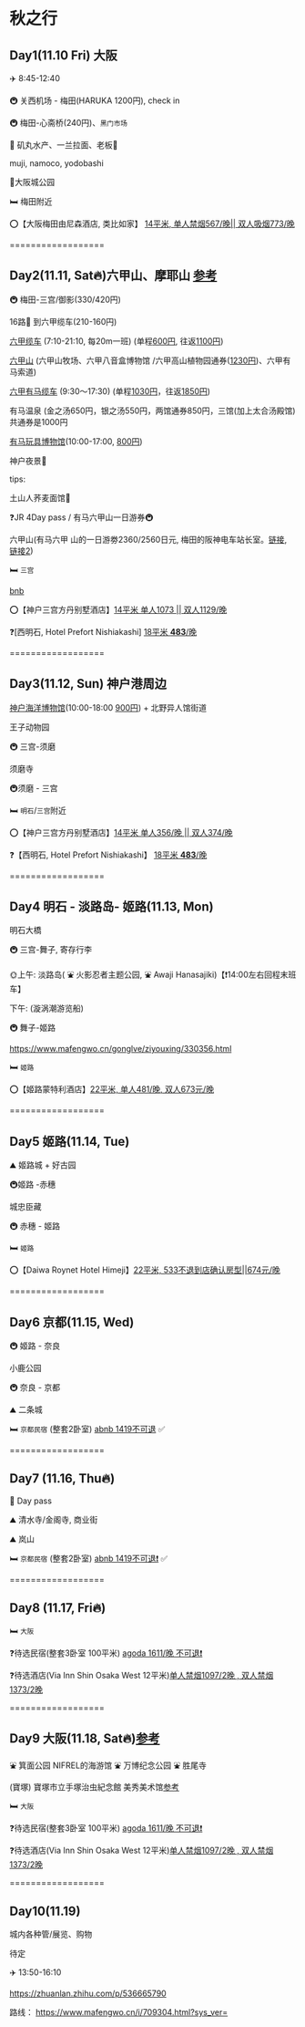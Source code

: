 # 秋之行

## Day1(11.10 Fri) 大阪

✈️ 8:45-12:40

🚇 关西机场 - 梅田(HARUKA 1200円),  check in

🚇 梅田-心斋桥(240円)、`黑门市场`

🍞 矶丸水产、一兰拉面、老板🍜

muji, namoco, yodobashi

🏃大阪城公园



🛏️ 梅田附近

⭕️【大阪梅田由尼森酒店, 类比如家】 [14平米, 单人禁烟567/晚|| 双人吸烟773/晚 ](https://www.booking.com/hotel/jp/unizo-osaka-umeda.zh-cn.html?aid=304142&label=gen173bo-1FCAEoggI46AdIK1gDaHWIAQGYASu4ARjIAQzYAQHoAQH4AQSIAgGYAiGoAgS4Ar_hpKkGwAIB0gIkY2QwMzBhMjEtMDQ1Ni00ODg0LWFiNzMtOTdiOWJkZmVmNjZm2AIF4AIB&sid=676ec182c77b82050dfa50a0e61f5c1f&age=0;all_sr_blocks=273866516_273715564_2_2_0;checkin=2023-11-10;checkout=2023-11-11;dest_id=-240905;dest_type=city;dist=0;group_adults=1;group_children=1;hapos=2;highlighted_blocks=273866516_273715564_2_2_0;hpos=2;matching_block_id=273866516_273715564_2_2_0;no_rooms=1;req_adults=1;req_age=0;req_children=1;room1=A%2C0;sb_price_type=total;sr_order=popularity;sr_pri_blocks=273866516_273715564_2_2_0__1583550;srepoch=1697803113;srpvid=54ce5422874703b0;type=total;ucfs=1&#_)

==================

## Day2(11.11, Sat🔥)六甲山、摩耶山 [参考](https://www.mafengwo.cn/gonglve/ziyouxing/165556.html)



🚇 梅田-三宫/御影(330/420円)

16路🚌 到六甲缆车(210-160円)

[六甲缆车](https://www.rokkosan.com/cable/operation/?lang=zh-CHS) (7:10-21:10, 每20m一班) (单程<u>600円</u>, 往返<u>1100円</u>)

[六甲山](https://www.rokkosan.com/top/operations/?lang=zh-CHS) (六甲山牧场、六甲八音盒博物馆 /六甲高山植物园通券(<u>1230円</u>)、六甲有马索道)

[六甲有马缆车](https://koberope.jp/rokko) (9:30～17:30) (单程<u>1030円</u>，往返<u>1850円</u>)

有马温泉 (金之汤650円，银之汤550円，两馆通券850円，三馆(加上太合汤殿馆)共通券是1000円

[有马玩具博物馆](http://www.arima-toys.jp/)(10:00-17:00, <u>800円</u>)

神户夜景🌃

tips: 

土山人荞麦面馆🍞

 ❓JR 4Day pass / 有马六甲山一日游券🚇

六甲山(有马六甲 山的一日游劵2360/2560日元, 梅田的阪神电车站长室。[链接](https://www.mafengwo.cn/wenda/detail-7072357-7074374.html), [链接2](https://www.mafengwo.cn/i/17191819.html?sys_ver=)) 



🛏️ `三宫` 

[bnb](https://www.booking.com/hotel/jp/villa-fontaine-kobe-sannomiya.zh-cn.html?aid=304142&label=gen173bo-1DCAEoggI46AdIK1gDaHWIAQGYASu4ARjIAQzYAQPoAQH4AQSIAgGYAiGoAgS4Ar_hpKkGwAIB0gIkY2QwMzBhMjEtMDQ1Ni00ODg0LWFiNzMtOTdiOWJkZmVmNjZm2AIE4AIB&sid=a0198d69b89e292aec7846e8742bb2da&atlas_src=hp_iw_btn&checkin=2023-11-11&checkout=2023-11-12&dist=0&group_adults=2&group_children=0&no_rooms=1&room1=A%2CA&sb_price_type=total&srepoch=1697699360&srpvid=91523235f8680066&type=total&#tab-main)

⭕️【神户三宫方丹别墅酒店】[14平米 单人1073 || 双人1129/晚](https://www.booking.com/hotel/jp/villa-fontaine-kobe-sannomiya.zh-cn.html?aid=304142&label=gen173bo-1DCAEoggI46AdIK1gDaHWIAQGYASu4ARjIAQzYAQPoAQH4AQSIAgGYAiGoAgS4Ar_hpKkGwAIB0gIkY2QwMzBhMjEtMDQ1Ni00ODg0LWFiNzMtOTdiOWJkZmVmNjZm2AIE4AIB&sid=a0198d69b89e292aec7846e8742bb2da&dest_id=3796&dest_type=district&room1=A%2CA&group_adults=2&group_children=0&no_rooms=1&checkin=2023-11-11&checkout=2023-11-12&highlighted_blocks=53676521_346803203_2_2_0&atlas_src=sr_iw_title&ucfs=1#_)

❓[西明石, Hotel Prefort Nishiakashi] [18平米 **483**/晚](https://www.booking.com/hotel/jp/hoterupurehuotoxi-ming-shi.zh-cn.html?aid=304142&label=gen173bo-1FCAEoggI46AdIK1gDaHWIAQGYASu4ARjIAQzYAQHoAQH4AQSIAgGYAiGoAgS4Ar_hpKkGwAIB0gIkY2QwMzBhMjEtMDQ1Ni00ODg0LWFiNzMtOTdiOWJkZmVmNjZm2AIF4AIB&sid=a0198d69b89e292aec7846e8742bb2da&all_sr_blocks=626119702_327215126_1_2_0%2C626119702_327215126_1_2_0;checkin=2023-11-11;checkout=2023-11-12;dest_id=-249153;dest_type=city;dist=0;group_adults=2;group_children=0;hapos=1;highlighted_blocks=626119702_327215126_1_2_0%2C626119702_327215126_1_2_0;hpos=1;matching_block_id=626119702_327215126_1_2_0;no_rooms=1;req_adults=2;req_children=0;room1=A%2CA;sb_price_type=total;sr_order=popularity;sr_pri_blocks=626119702_327215126_1_2_0__930600%2C626119702_327215126_1_2_0__930600;srepoch=1697716977;srpvid=e79b54b38a1e0294;type=total;ucfs=1&#_)


==================


## Day3(11.12, Sun) 神户港周边

[神户海洋博物馆](https://kobe-maritime-museum.com/s_chinese.html)(10:00-18:00 <u>900円</u>) + 北野异人馆街道

王子动物园

🚇 三宫-须磨

须磨寺

🚇须磨 - 三宫

🛏️ `明石`/`三宫`附近

⭕️【神户三宫方丹别墅酒店】[14平米 单人356/晚 || 双人374/晚 ](https://www.booking.com/hotel/jp/villa-fontaine-kobe-sannomiya.zh-cn.html?aid=304142&label=gen173bo-1DCAEoggI46AdIK1gDaHWIAQGYASu4ARjIAQzYAQPoAQH4AQSIAgGYAiGoAgS4Ar_hpKkGwAIB0gIkY2QwMzBhMjEtMDQ1Ni00ODg0LWFiNzMtOTdiOWJkZmVmNjZm2AIE4AIB&sid=676ec182c77b82050dfa50a0e61f5c1f&checkin=2023-11-12&checkout=2023-11-13&dest_id=-233817&dest_type=city&dist=0&do_availability_check=1&group_adults=2&group_children=0&hp_avform=1&hp_group_set=0&no_rooms=1&origin=hp&sb_price_type=total&src=hotel&type=total&#_)

❓【西明石, Hotel Prefort Nishiakashi】 [18平米 **483**/晚](https://www.booking.com/hotel/jp/hoterupurehuotoxi-ming-shi.zh-cn.html?aid=304142&label=gen173bo-1FCAEoggI46AdIK1gDaHWIAQGYASu4ARjIAQzYAQHoAQH4AQSIAgGYAiGoAgS4Ar_hpKkGwAIB0gIkY2QwMzBhMjEtMDQ1Ni00ODg0LWFiNzMtOTdiOWJkZmVmNjZm2AIF4AIB&sid=a0198d69b89e292aec7846e8742bb2da&all_sr_blocks=626119702_327215126_1_2_0%2C626119702_327215126_1_2_0;checkin=2023-11-11;checkout=2023-11-12;dest_id=-249153;dest_type=city;dist=0;group_adults=2;group_children=0;hapos=1;highlighted_blocks=626119702_327215126_1_2_0%2C626119702_327215126_1_2_0;hpos=1;matching_block_id=626119702_327215126_1_2_0;no_rooms=1;req_adults=2;req_children=0;room1=A%2CA;sb_price_type=total;sr_order=popularity;sr_pri_blocks=626119702_327215126_1_2_0__930600%2C626119702_327215126_1_2_0__930600;srepoch=1697716977;srpvid=e79b54b38a1e0294;type=total;ucfs=1&#_)

==================


## Day4 明石 - 淡路岛- 姬路(11.13, Mon)

明石大橋

🚇 三宫-舞子, 寄存行李

🌞上午: 淡路岛( ⛲️ 火影忍者主题公园, ⛲️ Awaji Hanasajiki)【❗️14:00左右回程末班车】

下午: (漩涡潮游览船)



🚇 舞子-姬路

https://www.mafengwo.cn/gonglve/ziyouxing/330356.html



🛏️ `姬路` 

⭕️【姬路蒙特利酒店】[22平米, 单人481/晚, 双人673元/晚](https://www.booking.com/hotel/jp/hoterumontoreji-lu.zh-cn.html?aid=304142&label=gen173bo-1DCAEoggI46AdIK1gDaHWIAQGYASu4ARjIAQzYAQPoAQH4AQSIAgGYAiGoAgS4Ar_hpKkGwAIB0gIkY2QwMzBhMjEtMDQ1Ni00ODg0LWFiNzMtOTdiOWJkZmVmNjZm2AIE4AIB&sid=a0198d69b89e292aec7846e8742bb2da&dest_id=-229173&dest_type=city&room1=A%2CA&group_adults=2&group_children=0&no_rooms=1&checkin=2023-11-13&checkout=2023-11-14&highlighted_blocks=231656610_0_2_0_0&atlas_src=sr_iw_title&ucfs=1#_)

==================


## Day5 姬路(11.14, Tue)

⛰️ 姬路城 + 好古园

🚇姬路 -赤穗

城忠臣藏

🚇 赤穗 - 姬路

🛏️ `姬路`

⭕️【Daiwa Roynet Hotel Himeji】[22平米, 533不退到店确认房型||674元/晚](https://www.booking.com/hotel/jp/daiwa-roynet-himeji.zh-cn.html?aid=304142&label=gen173bo-1FCAEoggI46AdIK1gDaHWIAQGYASu4ARjIAQzYAQHoAQH4AQSIAgGYAiGoAgS4Ar_hpKkGwAIB0gIkY2QwMzBhMjEtMDQ1Ni00ODg0LWFiNzMtOTdiOWJkZmVmNjZm2AIF4AIB&sid=676ec182c77b82050dfa50a0e61f5c1f&all_sr_blocks=0_0_2_0_0&checkin=2023-11-14&checkout=2023-11-15&dest_id=-229173&dest_type=city&dist=0&group_adults=2&group_children=0&hapos=2&highlighted_blocks=0_0_2_0_0&hpos=2&matching_block_id=0_0_2_0_0&no_rooms=1&req_adults=2&req_children=0&room1=A%2CA&sb_price_type=total&sr_order=popularity&sr_pri_blocks=0_0_2_0_0__1091604&srepoch=1697800920&srpvid=45f84fe8396700d3&type=total&ucfs=1&activeTab=main#_)

==================



## Day6 京都(11.15, Wed)

🚇 姬路 - 奈良



小鹿公园

🚇 奈良 - 京都

⛰️ 二条城



🛏️ `京都民宿` (整套2卧室) [abnb 1419不可退](https://www.airbnb.cn/rooms/15362865?adults=3&check_in=2023-11-16&check_out=2023-11-17&source_impression_id=p3_1697717984_zLJSQyw6GgMvgGAe&previous_page_section_name=1000&federated_search_id=a5595435-6b9b-4426-806e-0f7ebabb7d42) ✅

==================


## Day7 (11.16, Thu🔥)

🚌 Day pass

⛰️ 清水寺/金阁寺, 商业街

⛰️ 岚山

🛏️ `京都民宿` (整套2卧室) [abnb 1419不可退❗️](https://www.airbnb.cn/rooms/15362865?adults=3&check_in=2023-11-16&check_out=2023-11-17&source_impression_id=p3_1697717984_zLJSQyw6GgMvgGAe&previous_page_section_name=1000&federated_search_id=a5595435-6b9b-4426-806e-0f7ebabb7d42) ✅

==================


## Day8 (11.17, Fri🔥)



🛏️ `大阪`

❓待选民宿(整套3卧室 100平米) [agoda 1611/晚 不可退❗️](https://www.agoda.cn/zh-cn/3-100-3/hotel/all/osaka-jp.html?locale=zh-cn&ckuid=6245ec4f-3708-4377-957e-ecabbda8d48b&prid=0&currency=CNY&correlationId=fd1f7806-9503-47e1-97c4-14d69273c200&analyticsSessionId=-1268287601138176555&pageTypeId=7&realLanguageId=8&languageId=8&origin=CN&cid=1891471&tag=f99772de-315e-6f71-6760-26c785c589e9&userId=6245ec4f-3708-4377-957e-ecabbda8d48b&whitelabelid=1&loginLvl=0&storefrontId=3&currencyId=15&currencyCode=CNY&htmlLanguage=zh-cn&cultureInfoName=zh-cn&machineName=hk-pc-2f-acm-web-user-57ccf5bfc-zdtsf&trafficGroupId=5&sessionId=dd0xxzgnmrdpi35ozontdeww&trafficSubGroupId=122&aid=82361&useFullPageLogin=true&cttp=4&isRealUser=true&mode=production&browserFamily=Edge%20(Chromium)%20for%20Macintosh&checkIn=2023-11-17&checkOut=2023-11-19&rooms=2&adults=3&childs=0&priceCur=CNY&los=2&textToSearch=%E4%B8%AD%E5%B4%8E%E7%94%BA%E9%A7%853%E5%88%86%2F%E6%A2%85%E7%94%B0%E5%BE%92%E6%AD%A9%E5%9C%8F%20100%E3%8E%A1%203%E9%9A%8E%E5%BB%BA%E7%8B%AC%E6%A3%9F%E7%94%BA%E5%B1%8B%E3%81%BE%E3%82%8B%E3%81%BE%E3%82%8B%E8%B2%B8%E5%88%87%20%2F%E6%A2%85%E7%94%B0%2F%E5%A4%A7%E9%98%AA%E9%A7%85&productType=-1&travellerType=3&familyMode=off)

❓待选酒店(Via Inn Shin Osaka West 12平米)[单人禁烟1097/2晚 , 双人禁烟1373/2晚](https://www.booking.com/hotel/jp/via-inn-shinosaka-west.zh-cn.html?label=gen173bo-1FCAEoggI46AdIK1gDaHWIAQGYASu4ARjIAQzYAQHoAQH4AQSIAgGYAiGoAgS4Ar_hpKkGwAIB0gIkY2QwMzBhMjEtMDQ1Ni00ODg0LWFiNzMtOTdiOWJkZmVmNjZm2AIF4AIB&sid=676ec182c77b82050dfa50a0e61f5c1f&aid=304142#_)

==================


## Day9 大阪(11.18, Sat🔥)[参考](https://www.mafengwo.cn/i/6617477.html?sys_ver=)

⛲️ 箕面公园
NIFREL的海游馆
⛲️ 万博纪念公园
⛲️ 胜尾寺

(寶塚) 寶塚市立手塚治虫紀念館
美秀美术馆[参考](https://www.mafengwo.cn/gonglve/ziyouxing/240694.html)

🛏️ `大阪`

❓待选民宿(整套3卧室 100平米) [agoda 1611/晚 不可退❗️](https://www.agoda.cn/zh-cn/3-100-3/hotel/all/osaka-jp.html?locale=zh-cn&ckuid=6245ec4f-3708-4377-957e-ecabbda8d48b&prid=0&currency=CNY&correlationId=fd1f7806-9503-47e1-97c4-14d69273c200&analyticsSessionId=-1268287601138176555&pageTypeId=7&realLanguageId=8&languageId=8&origin=CN&cid=1891471&tag=f99772de-315e-6f71-6760-26c785c589e9&userId=6245ec4f-3708-4377-957e-ecabbda8d48b&whitelabelid=1&loginLvl=0&storefrontId=3&currencyId=15&currencyCode=CNY&htmlLanguage=zh-cn&cultureInfoName=zh-cn&machineName=hk-pc-2f-acm-web-user-57ccf5bfc-zdtsf&trafficGroupId=5&sessionId=dd0xxzgnmrdpi35ozontdeww&trafficSubGroupId=122&aid=82361&useFullPageLogin=true&cttp=4&isRealUser=true&mode=production&browserFamily=Edge%20(Chromium)%20for%20Macintosh&checkIn=2023-11-17&checkOut=2023-11-19&rooms=2&adults=3&childs=0&priceCur=CNY&los=2&textToSearch=%E4%B8%AD%E5%B4%8E%E7%94%BA%E9%A7%853%E5%88%86%2F%E6%A2%85%E7%94%B0%E5%BE%92%E6%AD%A9%E5%9C%8F%20100%E3%8E%A1%203%E9%9A%8E%E5%BB%BA%E7%8B%AC%E6%A3%9F%E7%94%BA%E5%B1%8B%E3%81%BE%E3%82%8B%E3%81%BE%E3%82%8B%E8%B2%B8%E5%88%87%20%2F%E6%A2%85%E7%94%B0%2F%E5%A4%A7%E9%98%AA%E9%A7%85&productType=-1&travellerType=3&familyMode=off)

❓待选酒店(Via Inn Shin Osaka West 12平米)[单人禁烟1097/2晚 , 双人禁烟1373/2晚](https://www.booking.com/hotel/jp/raizuhoteruda-ban-bei-xin-di-da-ban-fu-da-ban-shi12.zh-cn.html?aid=304142&label=gen173bo-1FCAEoggI46AdIK1gDaHWIAQGYASu4ARjIAQzYAQHoAQH4AQSIAgGYAiGoAgS4Ar_hpKkGwAIB0gIkY2QwMzBhMjEtMDQ1Ni00ODg0LWFiNzMtOTdiOWJkZmVmNjZm2AIF4AIB&sid=6bfb17ae94f47b3ef9d771902a059723&all_sr_blocks=260905553_265553412_2_2_0;checkin=2023-11-17;checkout=2023-11-18;dest_id=234556;dest_type=landmark;dist=0;group_adults=2;group_children=0;hapos=3;highlighted_blocks=260905553_265553412_2_2_0;hpos=3;matching_block_id=260905553_265553412_2_2_0;no_rooms=1;req_adults=2;req_children=0;room1=A%2CA;sb_price_type=total;sr_order=popularity;sr_pri_blocks=260905553_265553412_2_2_0__1245132;srepoch=1697762947;srpvid=216905b7fb1e013c;type=total;ucfs=1&#_)

==================


## Day10(11.19)

城内各种管/展览、购物

待定



✈️ 13:50-16:10



https://zhuanlan.zhihu.com/p/536665790



路线：
https://www.mafengwo.cn/i/709304.html?sys_ver=
